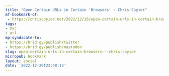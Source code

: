 ```yaml
---
title: "Open Certain URLs in Certain 'Browsers' - Chris Coyier"
mf-bookmark-of:
 - https://chriscoyier.net/2022/12/16/open-certain-urls-in-certain-browsers/
tags:
- mac
- url
mp-syndicate-to:
- https://brid.gy/publish/twitter
- https://brid.gy/publish/mastodon
slug: open-certain-urls-in-certain-browsers---chris-coyier
micropub: bookmark
layout: social
date: '2022-12-20T23:48:12'
---
```

